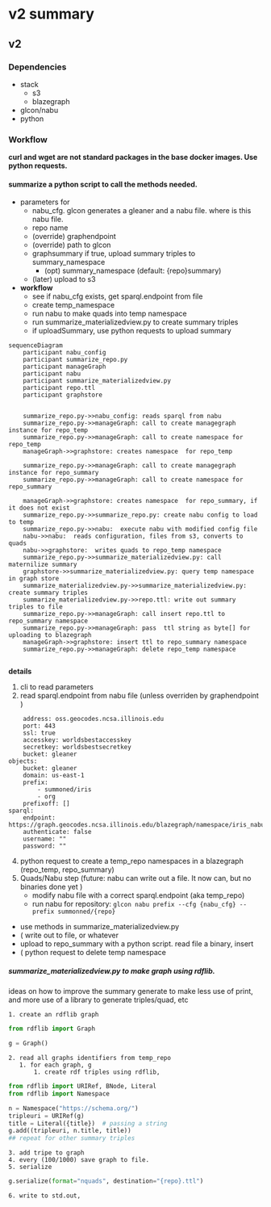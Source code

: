 #  v2 summary



## v2




### Dependencies
* stack
  * s3
  * blazegraph
* glcon/nabu
* python

### Workflow
**curl and wget are not standard packages in the base docker images. Use python requests.**

#### summarize a python script to call the methods needed.
* parameters  for 
   * nabu_cfg. glcon generates a gleaner and a nabu file. where is this nabu file.
   * repo name
   * (override) graphendpoint
   * (override) path to glcon
   *  graphsummary if true, upload summary triples to summary_namespace
      * (opt) summary_namespace (default: {repo}summary)
   * (later) upload to s3
* **workflow**
   * see if nabu_cfg exists, get sparql.endpoint from file
   * create temp_namespace
   * run nabu to make quads into temp namespace
   * run summarize_materializedview.py to create summary triples
   * if uploadSummary, use python requests to upload summary

```mermaid
sequenceDiagram
    participant nabu_config
    participant summarize_repo.py
    participant manageGraph
    participant nabu
    participant summarize_materializedview.py
    participant repo.ttl
    participant graphstore

    
    summarize_repo.py->>nabu_config: reads sparql from nabu
    summarize_repo.py->>manageGraph: call to create managegraph instance for repo_temp 
    summarize_repo.py->>manageGraph: call to create namespace for repo_temp 
    manageGraph->>graphstore: creates namespace  for repo_temp

    summarize_repo.py->>manageGraph: call to create managegraph instance for repo_summary 
    summarize_repo.py->>manageGraph: call to create namespace for repo_summary
            
    manageGraph->>graphstore: creates namespace  for repo_summary, if it does not exist
    summarize_repo.py->>summarize_repo.py: create nabu config to load to temp  
    summarize_repo.py->>nabu:  execute nabu with modified config file
    nabu->>nabu:  reads configuration, files from s3, converts to quads 
    nabu->>graphstore:  writes quads to repo_temp namespace
    summarize_repo.py->>summarize_materializedview.py: call maternilize summary
    graphstore->>summarize_materializedview.py: query temp namespace in graph store
    summarize_materializedview.py->>summarize_materializedview.py: create summary triples
    summarize_materializedview.py->>repo.ttl: write out summary triples to file
    summarize_repo.py->>manageGraph: call insert repo.ttl to repo_summary namespace
    summarize_repo.py->>manageGraph: pass  ttl string as byte[] for uploading to blazegraph
    manageGraph->>graphstore: insert ttl to repo_summary namespace
    summarize_repo.py->>manageGraph: delete repo_temp namespace
    
```

**details**


1. cli to read parameters
2. read sparql.endpoint from nabu file (unless overriden by graphendpoint )
```minio:
    address: oss.geocodes.ncsa.illinois.edu
    port: 443
    ssl: true
    accesskey: worldsbestaccesskey
    secretkey: worldsbestsecretkey
    bucket: gleaner
objects:
    bucket: gleaner
    domain: us-east-1
    prefix:
        - summoned/iris
        - org
    prefixoff: []
sparql:
    endpoint: https://graph.geocodes.ncsa.illinois.edu/blazegraph/namespace/iris_nabu/sparql
    authenticate: false
    username: ""
    password: ""
```
4. python request to create a temp_repo namespaces in a blazegraph (repo_temp, repo_summary)
5. Quads/Nabu step (future:  nabu can write out a file. It now can, but no binaries done yet )
    * modify nabu file with a correct sparql.endpoint (aka temp_repo)
    * run nabu for repository: `glcon nabu prefix --cfg {nabu_cfg} --prefix summonned/{repo}` 
* use methods in  summarize_materializedview.py
* ( write out to file, or whatever
*  upload to repo_summary with a python script. read file a binary, insert
* (  python request to delete temp namespace

##### summarize_materializedview.py to make graph using rdflib.
ideas on how to improve the summary generate to make less use of print, and more use of a 
library to generate triples/quad, etc

    1. create an rdflib graph
```python
from rdflib import Graph

g = Graph()
```

    2. read all graphs identifiers from temp_repo
       1. for each graph, g
           1. create rdf triples using rdflib, 

```python
from rdflib import URIRef, BNode, Literal
from rdflib import Namespace

n = Namespace("https://schema.org/")
tripleuri = URIRef(g)
title = Literal({title})  # passing a string
g.add((tripleuri, n.title, title))
## repeat for other summary triples
```
    3. add tripe to graph
    4. every (100/1000) save graph to file.
    5. serialize
```python
g.serialize(format="nquads", destination="{repo}.ttl")
```
    6. write to std.out, 